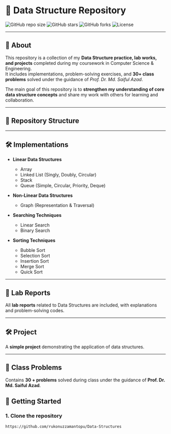 # 📘 Data Structure Repository  

![GitHub repo size](https://img.shields.io/github/repo-size/your-username/data-structure-repo)
![GitHub stars](https://img.shields.io/github/stars/your-username/data-structure-repo?style=social)
![GitHub forks](https://img.shields.io/github/forks/your-username/data-structure-repo?style=social)
![License](https://img.shields.io/github/license/your-username/data-structure-repo)

---

## 📖 About
This repository is a collection of my **Data Structure practice, lab works, and projects** completed during my coursework in Computer Science & Engineering.  
It includes implementations, problem-solving exercises, and **30+ class problems** solved under the guidance of *Prof. Dr. Md. Saiful Azad*.  

The main goal of this repository is to **strengthen my understanding of core data structure concepts** and share my work with others for learning and collaboration.  

---

## 📂 Repository Structure  


---

## 🛠 Implementations  

- **Linear Data Structures**  
  - Array  
  - Linked List (Singly, Doubly, Circular)  
  - Stack  
  - Queue (Simple, Circular, Priority, Deque)  

- **Non-Linear Data Structures**  
  - Graph (Representation & Traversal)  

- **Searching Techniques**  
  - Linear Search  
  - Binary Search  

- **Sorting Techniques**  
  - Bubble Sort  
  - Selection Sort  
  - Insertion Sort  
  - Merge Sort  
  - Quick Sort  

---

## 📑 Lab Reports  
All **lab reports** related to Data Structures are included, with explanations and problem-solving codes.  

---

## 🛠 Project  
A **simple project** demonstrating the application of data structures.  

---

## 📘 Class Problems  
Contains **30 + problems** solved during class under the guidance of **Prof. Dr. Md. Saiful Azad**.  


## 🚀 Getting Started  

### 1. Clone the repository  
```bash
https://github.com/rukonuzzamantopu/Data-Structures
